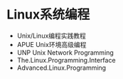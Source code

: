 Linux系统编程
==================
+ Unix/Linux编程实践教程
+ APUE Unix环境高级编程
+ UNP Unix Network Programming
+ The.Linux.Programming.Interface
+ Advanced.Linux.Programming
